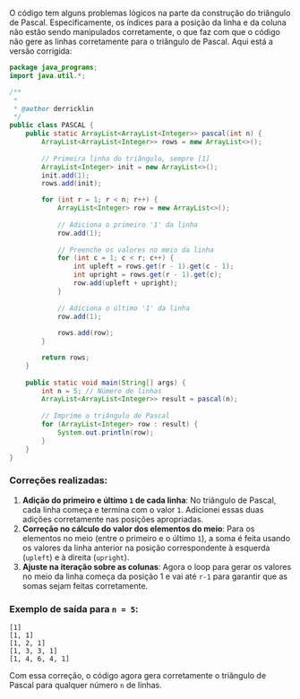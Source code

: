 O código tem alguns problemas lógicos na parte da construção do triângulo de Pascal. Especificamente, os índices para a posição da linha e da coluna não estão sendo manipulados corretamente, o que faz com que o código não gere as linhas corretamente para o triângulo de Pascal. Aqui está a versão corrigida:

```java
package java_programs;
import java.util.*;

/**
 *
 * @author derricklin
 */
public class PASCAL {
    public static ArrayList<ArrayList<Integer>> pascal(int n) {
        ArrayList<ArrayList<Integer>> rows = new ArrayList<>();
        
        // Primeira linha do triângulo, sempre [1]
        ArrayList<Integer> init = new ArrayList<>();
        init.add(1);
        rows.add(init);

        for (int r = 1; r < n; r++) {
            ArrayList<Integer> row = new ArrayList<>();
            
            // Adiciona o primeiro '1' da linha
            row.add(1);
            
            // Preenche os valores no meio da linha
            for (int c = 1; c < r; c++) {
                int upleft = rows.get(r - 1).get(c - 1);
                int upright = rows.get(r - 1).get(c);
                row.add(upleft + upright);
            }
            
            // Adiciona o último '1' da linha
            row.add(1);
            
            rows.add(row);
        }

        return rows;
    }
    
    public static void main(String[] args) {
        int n = 5; // Número de linhas
        ArrayList<ArrayList<Integer>> result = pascal(n);
        
        // Imprime o triângulo de Pascal
        for (ArrayList<Integer> row : result) {
            System.out.println(row);
        }
    }
}
```

### Correções realizadas:
1. **Adição do primeiro e último `1` de cada linha**: No triângulo de Pascal, cada linha começa e termina com o valor `1`. Adicionei essas duas adições corretamente nas posições apropriadas.
2. **Correção no cálculo do valor dos elementos do meio**: Para os elementos no meio (entre o primeiro e o último `1`), a soma é feita usando os valores da linha anterior na posição correspondente à esquerda (`upleft`) e à direita (`upright`).
3. **Ajuste na iteração sobre as colunas**: Agora o loop para gerar os valores no meio da linha começa da posição 1 e vai até `r-1` para garantir que as somas sejam feitas corretamente.

### Exemplo de saída para `n = 5`:

```
[1]
[1, 1]
[1, 2, 1]
[1, 3, 3, 1]
[1, 4, 6, 4, 1]
```

Com essa correção, o código agora gera corretamente o triângulo de Pascal para qualquer número `n` de linhas.